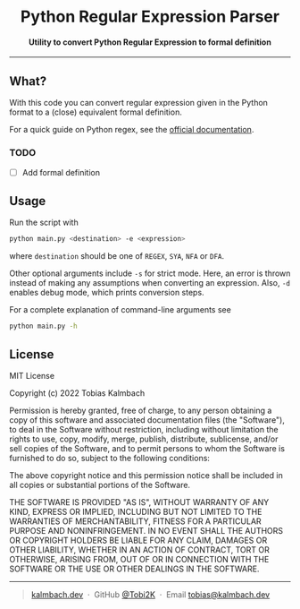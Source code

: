 <h1 align="center">
  <br>
  Python Regular Expression Parser
  <br>
</h1>

<h4 align="center">Utility to convert Python Regular Expression to formal definition</h4>

---

## What?

With this code you can convert regular expression given in the Python format to a (close) equivalent formal definition.

For a quick guide on Python regex, see the [official documentation](https://docs.python.org/3/howto/regex.html).

### TODO
- [ ] Add formal definition


## Usage

Run the script with

```bash
python main.py <destination> -e <expression> 
```
where `destination` should be one of `REGEX`, `SYA`, `NFA` or `DFA`.

Other optional arguments include `-s` for strict mode. Here, an error is thrown instead of making any assumptions when converting an expression.
Also, `-d` enables debug mode, which prints conversion steps.





For a complete explanation of command-line arguments see
```bash
python main.py -h
```

## License

MIT License

Copyright (c) 2022 Tobias Kalmbach

Permission is hereby granted, free of charge, to any person obtaining a copy of this software and associated documentation files (the "Software"), to deal in the Software without restriction, including without limitation the rights to use, copy, modify, merge, publish, distribute, sublicense, and/or sell copies of the Software, and to permit persons to whom the Software is furnished to do so, subject to the following conditions:

The above copyright notice and this permission notice shall be included in all copies or substantial portions of the Software.

THE SOFTWARE IS PROVIDED "AS IS", WITHOUT WARRANTY OF ANY KIND, EXPRESS OR IMPLIED, INCLUDING BUT NOT LIMITED TO THE WARRANTIES OF MERCHANTABILITY, FITNESS FOR A PARTICULAR PURPOSE AND NONINFRINGEMENT. IN NO EVENT SHALL THE AUTHORS OR COPYRIGHT HOLDERS BE LIABLE FOR ANY CLAIM, DAMAGES OR OTHER LIABILITY, WHETHER IN AN ACTION OF CONTRACT, TORT OR OTHERWISE, ARISING FROM, OUT OF OR IN CONNECTION WITH THE SOFTWARE OR THE USE OR OTHER DEALINGS IN THE SOFTWARE.

---

> [kalmbach.dev](https://www.kalmbach.dev) &nbsp;&middot;&nbsp;
> GitHub [@Tobi2K](https://github.com/Tobi2K) &nbsp;&middot;&nbsp;
> Email [tobias@kalmbach.dev](mailto:tobias@kalmbach.dev)